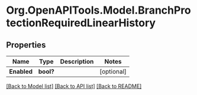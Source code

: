 # Org.OpenAPITools.Model.BranchProtectionRequiredLinearHistory

## Properties

Name | Type | Description | Notes
------------ | ------------- | ------------- | -------------
**Enabled** | **bool?** |  | [optional] 

[[Back to Model list]](../README.md#documentation-for-models) [[Back to API list]](../README.md#documentation-for-api-endpoints) [[Back to README]](../README.md)

